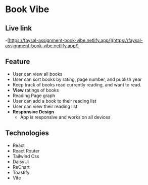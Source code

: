 # Book Vibe

## Live link

-[https://faysal-assignment-book-vibe.netlify.app/](https://faysal-assignment-book-vibe.netlify.app/)

## Feature

- User can view all books
- User can sort books by rating, page number, and publish year
- Keep track of books read currently reading, and want to read.
- **View** ratings of books
- Reading Page graph
- User can add a book to their reading list
- User can view their reading list
- **Responsive Design**
  - App is responsive and works on all devices

## Technologies

- React
- React Router
- Tailwind Css
- DaisyUi
- ReChart
- Toastify
- Vite
